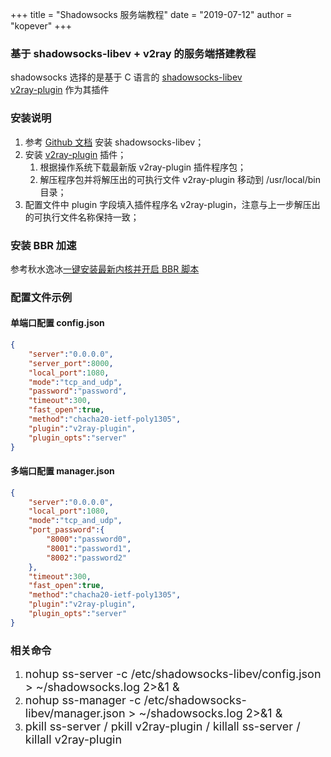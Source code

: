 +++
title = "Shadowsocks 服务端教程"
date = "2019-07-12"
author = "kopever"
+++

### 基于 shadowsocks-libev + v2ray 的服务端搭建教程  

shadowsocks 选择的是基于 C 语言的 <a href="https://github.com/shadowsocks/shadowsocks-libev" target="_blank">shadowsocks-libev</a>  
<a href="https://github.com/shadowsocks/v2ray-plugin" target="_blank">v2ray-plugin</a> 作为其插件  

### 安装说明

<ol>
    <li>参考 <a href="https://github.com/shadowsocks/shadowsocks-libev/blob/master/README.md" target="_blank">Github 文档</a> 安装 shadowsocks-libev；</li>
    <li>安装 <a href="https://github.com/shadowsocks/v2ray-plugin/releases" target="_blank">v2ray-plugin</a> 插件；
        <ol>
            <li>根据操作系统下载最新版 v2ray-plugin 插件程序包；</li>
            <li>解压程序包并将解压出的可执行文件 v2ray-plugin 移动到 /usr/local/bin 目录；</li>
        </ol>
    </li>
    <li>配置文件中 plugin 字段填入插件程序名 v2ray-plugin，注意与上一步解压出的可执行文件名称保持一致；</li>
</ol>

### 安装 BBR 加速

参考秋水逸冰<a href="https://teddysun.com/489.html" target="_blank">一键安装最新内核并开启 BBR 脚本</a>  

### 配置文件示例

#### 单端口配置 config.json

``` json
{
    "server":"0.0.0.0",
    "server_port":8000,
    "local_port":1080,
    "mode":"tcp_and_udp",
    "password":"password",
    "timeout":300,
    "fast_open":true,
    "method":"chacha20-ietf-poly1305",
    "plugin":"v2ray-plugin",
    "plugin_opts":"server"
}
```

#### 多端口配置 manager.json

``` json
{
    "server":"0.0.0.0",
    "local_port":1080,
    "mode":"tcp_and_udp",
    "port_password":{
        "8000":"password0",
        "8001":"password1",
        "8002":"password2"
    },
    "timeout":300,
    "fast_open":true,
    "method":"chacha20-ietf-poly1305",
    "plugin":"v2ray-plugin",
    "plugin_opts":"server"
}
```

### 相关命令

<ol>
    <li><font size=4>nohup ss-server -c /etc/shadowsocks-libev/config.json > ~/shadowsocks.log 2>&1 &</font></li>
    <li><font size=4>nohup ss-manager -c /etc/shadowsocks-libev/manager.json > ~/shadowsocks.log 2>&1 &</font></li>
    <li><font size=4>pkill ss-server / pkill v2ray-plugin / killall ss-server / killall v2ray-plugin</font></li>
</ol>

